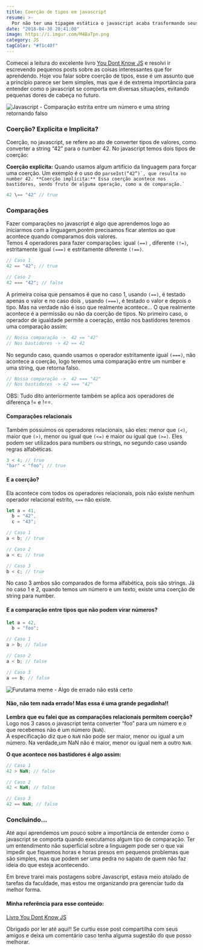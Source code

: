 ```yaml
---
title: Coerção de tipos em javascript
resume: >-
  Por não ter uma tipagem estática o javascript acaba trasformando seus dados sem algumas situações específicas.
date: "2018-04-30 20:41:00"
image: https://i.imgur.com/M4BaTpn.png
category: JS
tagColor: "#f1c40f"
---
```


Comecei a leitura do excelente livro [You Dont Know JS](https://github.com/cezaraugusto/You-Dont-Know-JS) e resolvi ir escrevendo pequenos posts sobre as coisas interessantes que for aprendendo. Hoje vou falar sobre coerção de tipos, esse é um assunto que a princípio parece ser bem simples, mas que é de extrema importância para entender como o javascript se comporta em diversas situações, evitando pequenas dores de cabeça no futuro.

![Javascript - Comparação estrita entre um número e uma string retornando falso](https://i.imgur.com/M4BaTpn.png)

### Coerção? Explicita e Implicita?

Coerção, no javascript, se refere ao ato de converter tipos de valores, como converter a string “42” para o number 42. No javascript temos dois tipos de coerção:

**Coerção explícita:** Quando usamos algum artifício da linguagem para forçar uma coerção. Um exemplo é o uso do `` parseInt(“42”)`, que resulta no number 42. **Coerção implícita:** Essa coerção acontece nos bastidores, sendo fruto de alguma operação, como a de comparação.` ``

```javascript
42 \== "42" // true
```

### Comparações

Fazer comparações no javascript é algo que aprendemos logo ao iniciarmos com a linguagem,porém precisamos ficar atentos ao que acontece quando comparamos dois valores.  
Temos 4 operadores para fazer comparações: igual `(==)` , diferente `(!=)`, estritamente igual `(===)` e estritamente diferente `(!==)`.

```javascript
// Caso 1
42 == "42"; // true

// Caso 2
42 === "42"; // false
```

A primeira coisa que pensamos é que no caso 1, usando `(==)`, é testado apenas o valor e no caso dois , usando `(===)`, é testado o valor e depois o tipo. Mas na verdade não é isso que realmente acontece… O que realmente acontece é a permissão ou não da coerção de tipos. No primeiro caso, o operador de igualdade permite a coeração, então nos bastidores teremos uma comparação assim:

```javascript
// Nossa comparação ->  42 == "42"
// Nos bastidores -> 42 == 42
```

No segundo caso, quando usamos o operador estritamente igual `(===)`, não acontece a coerção, logo teremos uma comparação entre um number e uma string, que retorna falso.

```javascript
// Nossa comparação ->  42 === "42"
// Nos bastidores -> 42 === "42"
```

OBS: Tudo dito anteriormente também se aplica aos operadores de diferença != e !==.

#### Comparações relacionais

Também possuímos os operadores relacionais, são eles: menor que `(<)`, maior que `(>)`, menor ou igual que `(<=)` e maior ou igual que `(>=)`. Eles podem ser utilizados para numbers ou strings, no segundo caso usando regras alfabéticas.

```javascript
3 < 4; // true
"bar" < "foo"; // true
```

#### E a coerção?

Ela acontece com todos os operadores relacionais, pois não existe nenhum operador relacional estrito, `<==` não existe.

```javascript
let a = 41,
  b = "42",
  c = "43";

// Caso 1
a < b; // true

// Caso 2
a < c; // true

// Caso 3
b < c; // true
```

No caso 3 ambos são comparados de forma alfabética, pois são strings. Já no caso 1 e 2, quando temos um número e um texto, existe uma coerção de string para number.

#### E a comparação entre tipos que não podem virar números?

```javascript
let a = 42,
  b = "foo";

// Caso 1
a > b; // false

// Caso 2
a < b; // false

// Caso 3
a == b; // false
```

![Furutama meme - Algo de errado não está certo](assets/img/deolho.jpg)

#### Não, não tem nada errado! Mas essa é uma grande pegadinha!!

**Lembra que eu falei que as comparações relacionais permitem coerção?** Logo nos 3 casos o javascript tenta converter “foo” para um número e o que recebemos não é um número (`NaN`).  
A especificação diz que o `NaN` não pode ser maior, menor ou igual a um número. Na verdade,um NaN não é maior, menor ou igual nem a outro `NaN`.

**O que acontece nos bastidores é algo assim:**

```javascript
// Caso 1
42 > NaN; // false

// Caso 2
42 < NaN; // false

// Caso 3
42 == NaN; // false
```

### Concluindo…

Até aqui aprendemos um pouco sobre a importância de entender como o javascript se comporta quando executamos algum tipo de comparação. Ter um entendimento não superficial sobre a linguagem pode ser o que vai impedir que fiquemos horas e horas presos em pequenos problemas que são simples, mas que podem ser uma pedra no sapato de quem não faz ideia do que esteja acontecendo.

Em breve trarei mais postagens sobre Javascript, estava meio atolado de tarefas da faculdade, mas estou me organizando pra gerenciar tudo da melhor forma.

#### [](#Minha-referencia-para-esse-conteudo "Minha referência para esse conteúdo:")Minha referência para esse conteúdo:

[Livro You Dont Know JS](https://github.com/cezaraugusto/You-Dont-Know-JS/)

Obrigado por ler até aqui!! Se curtiu esse post compartilha com seus amigos e deixa um comentário caso tenha alguma sugestão do que posso melhorar.
